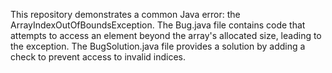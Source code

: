 This repository demonstrates a common Java error: the ArrayIndexOutOfBoundsException. The Bug.java file contains code that attempts to access an element beyond the array's allocated size, leading to the exception. The BugSolution.java file provides a solution by adding a check to prevent access to invalid indices.